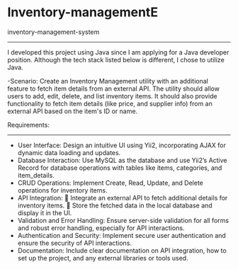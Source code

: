 # Inventory-managementE
inventory-management-system
********************

I developed this project using Java since I am applying for a Java developer position. Although the tech stack listed below is different, I chose to utilize Java.

-Scenario: Create an Inventory Management utility with an additional feature to fetch item details from an external API. The utility should allow users to add, edit, delete, and list inventory items. It should also provide functionality to fetch item details (like price, and supplier info) from an external API based on the item's ID or name.

Requirements:
***************
- User Interface: Design an intuitive UI using Yii2, incorporating AJAX for dynamic data loading and updates.
- Database Interaction: Use MySQL as the database and use Yii2’s Active Record for database operations with tables like items, categories, and item_details.
- CRUD Operations: Implement Create, Read, Update, and Delete operations for inventory items.
- API Integration:  Integrate an external API to fetch additional details for inventory items.  Store the fetched data in the local database and display it in the UI.
- Validation and Error Handling: Ensure server-side validation for all forms and robust error handling, especially for API interactions.
- Authentication and Security: Implement secure user authentication and ensure the security of API interactions.
- Documentation: Include clear documentation on API integration, how to set up the project, and any external libraries or tools used.
